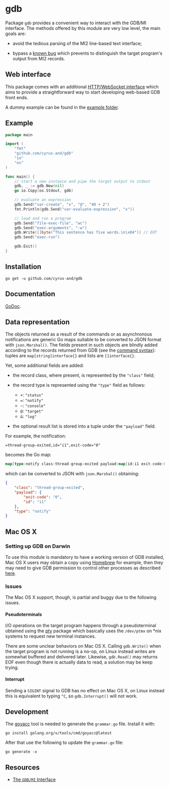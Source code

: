 # gdb

Package `gdb` provides a convenient way to interact with the GDB/MI interface. The methods offered by this module are very low level, the main goals are:

- avoid the tedious parsing of the MI2 line-based text interface;

- bypass a [known bug][mi2-bug] which prevents to distinguish the target program's output from MI2 records.

## Web interface

This package comes with an additional [HTTP/WebSocket interface](web/) which aims to provide a straightforward way to start developing web-based GDB front ends.

A dummy example can be found in the [example folder](web/example).

## Example

```go
package main

import (
	"fmt"
	"github.com/cyrus-and/gdb"
	"io"
	"os"
)

func main() {
	// start a new instance and pipe the target output to stdout
	gdb, _ := gdb.New(nil)
	go io.Copy(os.Stdout, gdb)

	// evaluate an expression
	gdb.Send("var-create", "x", "@", "40 + 2")
	fmt.Println(gdb.Send("var-evaluate-expression", "x"))

	// load and run a program
	gdb.Send("file-exec-file", "wc")
	gdb.Send("exec-arguments", "-w")
	gdb.Write([]byte("This sentence has five words.\n\x04")) // EOT
	gdb.Send("exec-run")

	gdb.Exit()
}
```

## Installation

```
go get -u github.com/cyrus-and/gdb
```

## Documentation

[GoDoc][godoc].

## Data representation

The objects returned as a result of the commands or as asynchronous notifications are generic Go maps suitable to be converted to JSON format with `json.Marshal()`. The fields present in such objects are blindly added according to the records returned from GDB (see the [command syntax][mi2-syntax]): tuples are `map[string]interface{}` and lists are `[]interface{}`.

Yet, some additional fields are added:

- the record class, where present, is represented by the `"class"` field;

- the record type is represented using the `"type"` field as follows:
    - `+`: `"status"`
    - `=`: `"notify"`
    - `~`: `"console"`
    - `@`: `"target"`
    - `&`: `"log"`

- the optional result list is stored into a tuple under the `"payload"` field.

For example, the notification:

```
=thread-group-exited,id="i1",exit-code="0"
```

becomes the Go map:

```go
map[type:notify class:thread-group-exited payload:map[id:i1 exit-code:0]]
```

which can be converted to JSON with `json.Marshal()` obtaining:

```json
{
    "class": "thread-group-exited",
    "payload": {
        "exit-code": "0",
        "id": "i1"
    },
    "type": "notify"
}
```

## Mac OS X

### Setting up GDB on Darwin

To use this module is mandatory to have a working version of GDB installed, Mac OS X users may obtain a copy using [Homebrew][homebrew] for example, then they may need to give GDB permission to control other processes as described [here][gdb-on-mac].

### Issues

The Mac OS X support, though, is partial and buggy due to the following issues.

#### Pseudoterminals

I/O operations on the target program happens through a pseudoterminal obtained using the [pty][pty] package which basically uses the `/dev/ptmx` on *nix systems to request new terminal instances.

There are some unclear behaviors on Mac OS X. Calling `gdb.Write()` when the target program is not running is a no-op, on Linux instead writes are somewhat buffered and delivered later. Likewise, `gdb.Read()` may returns EOF even though there is actually data to read, a solution may be keep trying.

#### Interrupt

Sending a `SIGINT` signal to GDB has no effect on Mac OS X, on Linux instead this is equivalent to typing `^C`, so `gdb.Interrupt()` will not work.

## Development

The [goyacc](https://pkg.go.dev/golang.org/x/tools/cmd/goyacc) tool is needed to generate the `grammar.go` file. Install it with:

```
go install golang.org/x/tools/cmd/goyacc@latest
```

After that use the following to update the `grammar.go` file:

```
go generate -x
```

## Resources

- [The `GDB/MI` Interface][gdb-mi]

[mi2-bug]: https://sourceware.org/bugzilla/show_bug.cgi?id=8759
[mi2-syntax]: https://sourceware.org/gdb/onlinedocs/gdb/GDB_002fMI-Output-Syntax.html
[godoc]: https://godoc.org/github.com/cyrus-and/gdb
[homebrew]: http://brew.sh/
[gdb-on-mac]: http://sourceware.org/gdb/wiki/BuildingOnDarwin
[pty]: https://github.com/kr/pty
[gdb-mi]: https://sourceware.org/gdb/onlinedocs/gdb/GDB_002fMI.html
